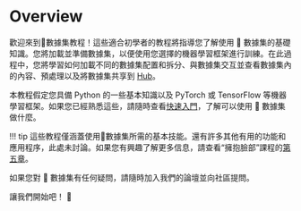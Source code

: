 # Overview

歡迎來到🤗數據集教程！這些適合初學者的教程將指導您了解使用 🤗 數據集的基礎知識。您將加載並準備數據集，以便使用您選擇的機器學習框架進行訓練。在此過程中，您將學習如何加載不同的數據集配置和拆分、與數據集交互並查看數據集內的內容、預處理以及將數據集共享到 [Hub](https://huggingface.co/datasets)。

本教程假定您具備 Python 的一些基本知識以及 PyTorch 或 TensorFlow 等機器學習框架。如果您已經熟悉這些，請隨時查看[快速入門](https://huggingface.co/docs/datasets/quickstart)，了解可以使用 🤗 數據集做什麼。

!!! tip
    這些教程僅涵蓋使用🤗數據集所需的基本技能。還有許多其他有用的功能和應用程序，此處未討論。如果您有興趣了解更多信息，請查看“擁抱臉部”課程的[第五章](https://huggingface.co/course/chapter5/1?fw=pt)。

如果您對 🤗 數據集有任何疑問，請隨時加入我們的論壇並向社區提問。

讓我們開始吧！ 🏁